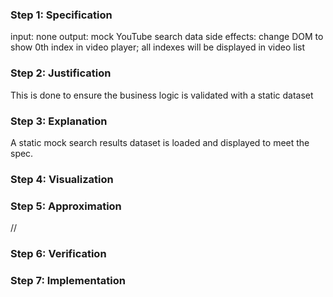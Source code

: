 ### Step 1: Specification
<!-- record your specification here -->
input: none
output: mock YouTube search data
side effects: change DOM to show 0th index in video player; all indexes will be displayed in video list

### Step 2: Justification
<!-- record your justification here -->
This is done to ensure the business logic is validated with a static dataset

### Step 3: Explanation
<!-- record your explanation here -->
A static mock search results dataset is loaded and displayed to meet the spec.

### Step 4: Visualization
<!-- record visualization by uploading a photo of your whiteboard to this folder -->

### Step 5: Approximation
<!-- record your approximation in the .js file -->
// 

### Step 6: Verification
<!-- record verification here, or, if you use a whiteboard, upload a photo of your whiteboard to this folder -->

### Step 7: Implementation
<!-- record your implementation in the .js file -->
